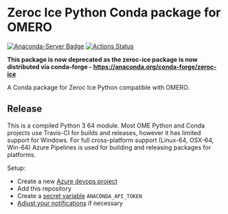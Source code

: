 # Zeroc Ice Python Conda package for OMERO
[![Anaconda-Server Badge](https://anaconda.org/ome/zeroc-ice36-python/badges/version.svg)](https://anaconda.org/ome/zeroc-ice36-python)
[![Actions Status](https://github.com/ome/conda-zeroc-ice36-python/workflows/Conda/badge.svg)](https://github.com/ome/conda-zeroc-ice36-python/actions)

**This package is now deprecated as the zeroc-ice package is now distributed via conda-forge - https://anaconda.org/conda-forge/zeroc-ice**

A Conda package for Zeroc Ice Python compatible with OMERO.


## Release
This is a compiled Python 3 64 module.
Most OME Python and Conda projects use Travis-CI for builds and releases, however it has limited support for Windows.
For full cross-platform support (Linux-64, OSX-64, Win-64) Azure Pipelines is used for building and releasing packages for platforms.

Setup:
- Create a new [Azure devops project](https://azure.microsoft.com/en-gb/services/devops/pipelines/)
- Add this repository
- Create a [secret variable](https://docs.microsoft.com/en-us/azure/devops/pipelines/process/variables?view=azure-devops&tabs=yaml%2Cbatch#secret-variables) `ANACONDA_API_TOKEN`
- [Adjust your notifications](https://docs.microsoft.com/en-us/azure/devops/notifications/manage-your-personal-notifications?view=azure-devops&tabs=preview-page) if necessary
